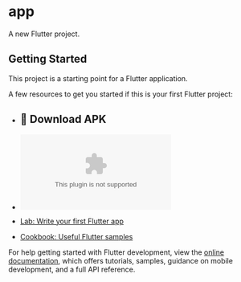 # app

A new Flutter project.

## Getting Started

This project is a starting point for a Flutter application.

A few resources to get you started if this is your first Flutter project:
- ## 📱 Download APK

- ![Download APK](https://github.com/CodeWithAmmar1/test-app/releases/download/v1.0.6/app-release.apk)

- [Lab: Write your first Flutter app](https://docs.flutter.dev/get-started/codelab)
- [Cookbook: Useful Flutter samples](https://docs.flutter.dev/cookbook)

For help getting started with Flutter development, view the
[online documentation](https://docs.flutter.dev/), which offers tutorials,
samples, guidance on mobile development, and a full API reference.
